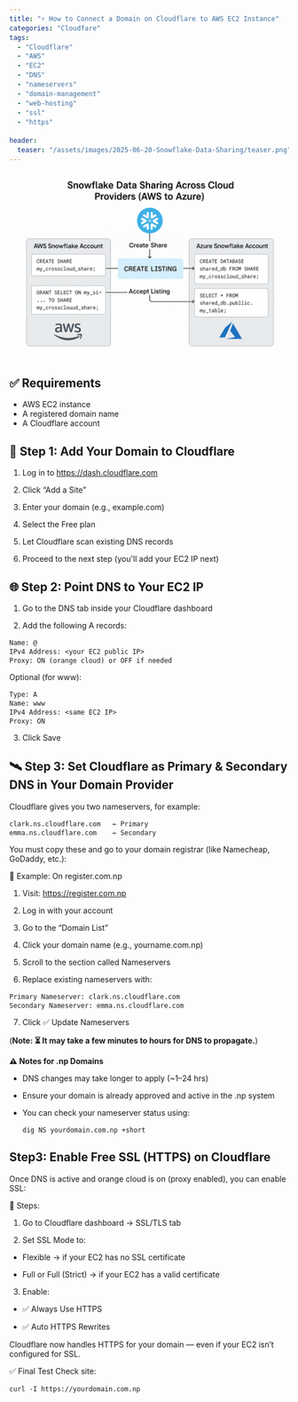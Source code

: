 ```yaml
---
title: "⚡ How to Connect a Domain on Cloudflare to AWS EC2 Instance"
categories: "Cloudfare"
tags:
  - "Cloudflare"
  - "AWS"
  - "EC2"
  - "DNS"
  - "nameservers"
  - "domain-management"
  - "web-hosting"
  - "ssl"
  - "https"

header:
  teaser: "/assets/images/2025-06-20-Snowflake-Data-Sharing/teaser.png"
---
```

![Cover Page](/assets/images/2025-06-20-Snowflake-Data-Sharing/cover.png)

## ✅ Requirements
- AWS EC2 instance
- A registered domain name
- A Cloudflare account

## 🔧 Step 1: Add Your Domain to Cloudflare
1. Log in to https://dash.cloudflare.com

2. Click “Add a Site”

3. Enter your domain (e.g., example.com)

4. Select the Free plan

5. Let Cloudflare scan existing DNS records

6. Proceed to the next step (you'll add your EC2 IP next)
## 🌐 Step 2: Point DNS to Your EC2 IP
1. Go to the DNS tab inside your Cloudflare dashboard

2. Add the following A records:

```Type: A
Name: @
IPv4 Address: <your EC2 public IP>
Proxy: ON (orange cloud) or OFF if needed
```
Optional (for www):
```
Type: A
Name: www
IPv4 Address: <same EC2 IP>
Proxy: ON
```
3. Click Save

## 🛰️ Step 3: Set Cloudflare as Primary & Secondary DNS in Your Domain Provider
Cloudflare gives you two nameservers, for example:
```
clark.ns.cloudflare.com   ← Primary
emma.ns.cloudflare.com    ← Secondary
```
You must copy these and go to your domain registrar (like Namecheap, GoDaddy, etc.):

📌 Example: On register.com.np
1. Visit: https://register.com.np

2. Log in with your account

3. Go to the “Domain List”

4. Click your domain name (e.g., yourname.com.np)

5. Scroll to the section called Nameservers

6. Replace existing nameservers with:
```
Primary Nameserver: clark.ns.cloudflare.com
Secondary Nameserver: emma.ns.cloudflare.com
```
7. Click ✅ Update Nameservers

(**Note: ⏳ It may take a few minutes to hours for DNS to propagate.**)

**⚠️ Notes for .np Domains**
- DNS changes may take longer to apply (~1–24 hrs)

- Ensure your domain is already approved and active in the .np system

- You can check your nameserver status using:
  ```
  dig NS yourdomain.com.np +short
  ```
## Step3: Enable Free SSL (HTTPS) on Cloudflare
Once DNS is active and orange cloud is on (proxy enabled), you can enable SSL:

 🔐 Steps:
1. Go to Cloudflare dashboard → SSL/TLS tab

2. Set SSL Mode to:

- Flexible → if your EC2 has no SSL certificate

- Full or Full (Strict) → if your EC2 has a valid certificate

3. Enable:

- ✅ Always Use HTTPS

- ✅ Auto HTTPS Rewrites

Cloudflare now handles HTTPS for your domain — even if your EC2 isn’t configured for SSL.

✅ Final Test
Check site:
```
curl -I https://yourdomain.com.np
```
